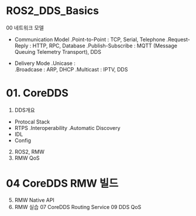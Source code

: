 # ROS2_DDS_Basics


00 네트워크 모델

  - Communication Model
    .Point-to-Point : TCP, Serial, Telephone
    .Request-Reply : HTTP, RPC, Database
    .Publish-Subscribe : MQTT (Message Queuing Telemetry Transport), DDS
    
  - Delivery Mode
    .Unicase :  
    .Broadcase : ARP, DHCP
    .Multicast : IPTV, DDS
    
# 01. CoreDDS
01. DDS개요
  - Protocal Stack
     <img>
  - RTPS
    .Interoperability
    .Automatic Discovery
  - IDL
  - Config
02. ROS2, RMW
03. RMW QoS
# 04 CoreDDS RMW 빌드
05. RMW Native API
06. RMW 실습
07 CoreDDS Routing Service
09 DDS QoS

